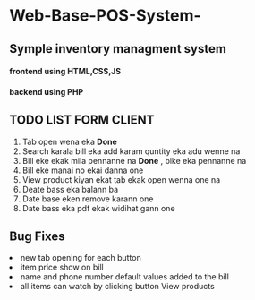 # Web-Base-POS-System-

<h2>Symple inventory managment system</h2>
<h4>frontend using HTML,CSS,JS </h4>
<h4>backend using PHP</h4>

<h2>TODO LIST FORM CLIENT</h2>
<ol>
  <li>Tab open wena eka <b>Done</b></li>
  <li>Search karala bill eka add karam quntity eka adu wenne na</li>
  <li>Bill eke ekak mila pennanne na <b>Done</b> , bike eka pennanne na</li>
  <li>Bill eke manai no ekai danna one</li>
  <li>View product kiyan ekat tab ekak open wenna one na</li>
  <li>Deate bass eka balann ba </li>
  <li>Date base eken remove karann one</li>
  <li>Date bass eka pdf ekak widihat gann one</li>
</ol>
<h2>Bug Fixes</h2>
  <li>new tab opening for each button</li>
  <li>item price show on bill</li>
  <li>name and phone number default values added to the bill</li>
  <li>all items can watch by clicking button View products</li>

